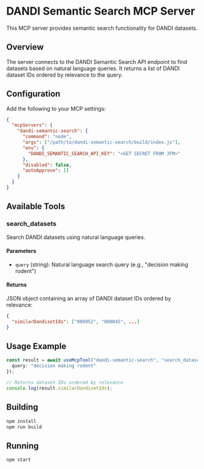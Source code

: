 # DANDI Semantic Search MCP Server

This MCP server provides semantic search functionality for DANDI datasets.

## Overview

The server connects to the DANDI Semantic Search API endpoint to find datasets based on natural language queries. It returns a list of DANDI dataset IDs ordered by relevance to the query.

## Configuration

Add the following to your MCP settings:

```json
{
  "mcpServers": {
    "dandi-semantic-search": {
      "command": "node",
      "args": ["/path/to/dandi-semantic-search/build/index.js"],
      "env": {
        "DANDI_SEMANTIC_SEARCH_API_KEY": "<GET SECRET FROM JFM>"
      },
      "disabled": false,
      "autoApprove": []
    }
  }
}
```

## Available Tools

### search_datasets

Search DANDI datasets using natural language queries.

#### Parameters

- `query` (string): Natural language search query (e.g., "decision making rodent")

#### Returns

JSON object containing an array of DANDI dataset IDs ordered by relevance:

```json
{
  "similarDandisetIds": ["000952", "000045", ...]
}
```

## Usage Example

```typescript
const result = await useMcpTool("dandi-semantic-search", "search_datasets", {
  query: "decision making rodent"
});

// Returns dataset IDs ordered by relevance
console.log(result.similarDandisetIds);
```

## Building

```bash
npm install
npm run build
```

## Running

```bash
npm start
